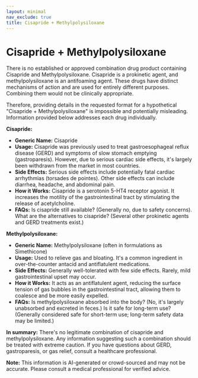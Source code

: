 ```yaml
---
layout: minimal
nav_exclude: true
title: Cisapride + Methylpolysiloxane
---
```


# Cisapride + Methylpolysiloxane

There is no established or approved combination drug product containing Cisapride and Methylpolysiloxane.  Cisapride is a prokinetic agent, and methylpolysiloxane is an antifoaming agent.  These drugs have distinct mechanisms of action and are used for entirely different purposes.  Combining them would not be clinically appropriate.

Therefore, providing details in the requested format for a hypothetical "Cisapride + Methylpolysiloxane" is impossible and potentially misleading.  Information provided below addresses each drug individually.


**Cisapride:**

* **Generic Name:** Cisapride
* **Usage:**  Cisapride was previously used to treat gastroesophageal reflux disease (GERD) and symptoms of slow stomach emptying (gastroparesis).  However, due to serious cardiac side effects, it's largely been withdrawn from the market in most countries.
* **Side Effects:**  Serious side effects include potentially fatal cardiac arrhythmias (torsades de pointes).  Other side effects can include diarrhea, headache, and abdominal pain.
* **How it Works:**  Cisapride is a serotonin 5-HT4 receptor agonist.  It increases the motility of the gastrointestinal tract by stimulating the release of acetylcholine.
* **FAQs:**  Is cisapride still available? (Generally no, due to safety concerns).  What are the alternatives to cisapride? (Several other prokinetic agents and GERD treatments exist.)


**Methylpolysiloxane:**

* **Generic Name:** Methylpolysiloxane (often in formulations as Simethicone)
* **Usage:** Used to relieve gas and bloating. It's a common ingredient in over-the-counter antacid and antiflatulent medications.
* **Side Effects:** Generally well-tolerated with few side effects.  Rarely, mild gastrointestinal upset may occur.
* **How it Works:**  It acts as an antiflatulent agent, reducing the surface tension of gas bubbles in the gastrointestinal tract, allowing them to coalesce and be more easily expelled.
* **FAQs:** Is methylpolysiloxane absorbed into the body? (No, it's largely unabsorbed and excreted in feces.)  Is it safe for long-term use? (Generally considered safe for short-term use; long-term safety data may be limited.)


**In summary:**  There's no legitimate combination of cisapride and methylpolysiloxane.  Any information suggesting such a combination should be treated with extreme caution.  If you have questions about GERD, gastroparesis, or gas relief, consult a healthcare professional.


**Note:** This information is AI-generated or crowd-sourced and may not be accurate. Please consult a medical professional for verified advice.